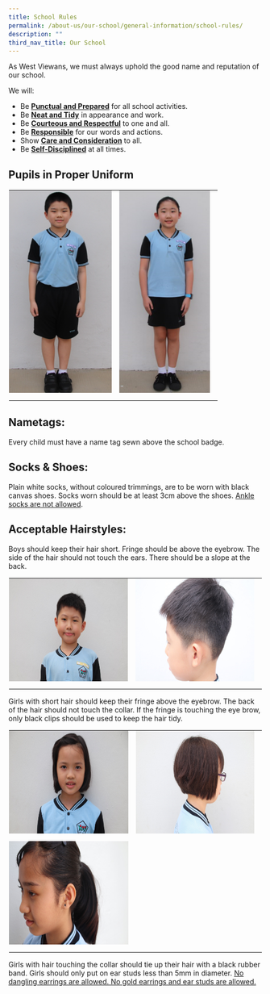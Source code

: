 ```yaml
---
title: School Rules
permalink: /about-us/our-school/general-information/school-rules/
description: ""
third_nav_title: Our School
---
```

As West Viewans, we must always uphold the good name and reputation of our school.

  

We will:

*   Be&nbsp;**<u>Punctual and Prepared</u>**&nbsp;for all school activities.
*   Be&nbsp;**<u>Neat and Tidy</u>**&nbsp;in appearance and work.
*   Be&nbsp;**<u>Courteous and Respectful</u>**&nbsp;to one and all.
*   Be&nbsp;**<u>Responsible</u>**&nbsp;for our words and actions.
*   Show&nbsp;**<u>Care and Consideration</u>**&nbsp;to all.
*   Be&nbsp;**<u>Self-Disciplined</u>**&nbsp;at all times.

Pupils in Proper Uniform
------------------------

<table style="margin: auto; outline: 0px; padding: 0px; border-collapse: collapse; clear: both; border: 1px solid transparent; table-layout: fixed;" class="ive_eobj_center ives_tab_kosong"><tbody style="margin: 0px; outline: 0px; padding: 0px;"><tr style="margin: 0px; outline: 0px; padding: 0px;"><td style="margin: 0px; outline: 0px; padding: 0px 15px 15px 0px; vertical-align: top;"><img style="margin: auto; outline: 0px; padding: 0px; border: none; max-width: 100%; clear: both; display: block; width: 204px; height: 401px;" class="ive_eobj_center" alt="Boy-Attire.png" src="/images/Boy-Attire.png"></td><td style="margin: 0px; outline: 0px; padding: 0px 15px 15px 0px; vertical-align: top;"><img style="margin: auto; outline: 0px; padding: 0px; border: none; max-width: 100%; clear: both; display: block; width: 180px; height: 401px;" class="ive_eobj_center" alt="Girl-Attire.png" src="/images/Girl-Attire.png"></td></tr></tbody></table>

Nametags:
---------

Every child must have a name tag sewn above the school badge.

Socks &amp; Shoes:
--------------

Plain white socks, without coloured trimmings, are to be worn with black canvas shoes. Socks worn should be at least 3cm above the shoes.&nbsp;<u>Ankle socks are not allowed</u>.

Acceptable Hairstyles:
----------------------

Boys should keep their hair short. Fringe should be above the eyebrow. The side of the hair should not touch the ears. There should be a slope at the back.

  

<table style="margin: auto; outline: 0px; padding: 0px; border-collapse: collapse; clear: both; border: 1px solid transparent; table-layout: fixed;" class="ive_eobj_center ives_tab_kosong"><tbody style="margin: 0px; outline: 0px; padding: 0px;"><tr style="margin: 0px; outline: 0px; padding: 0px;"><td style="margin: 0px; outline: 0px; padding: 0px 15px 15px 0px; vertical-align: top;"><img style="margin: auto; outline: 0px; padding: 0px; border: none; max-width: 100%; clear: both; display: block; width: 307px; height: 204px;" class="ive_eobj_center" alt="Boy-Hairstyle (front).jpg" width="100%" src="/images/Boy-Hairstyle%20(front).jpeg"></td><td style="margin: 0px; outline: 0px; padding: 0px 15px 15px 0px; vertical-align: top;"><img style="margin: auto; outline: 0px; padding: 0px; border: none; max-width: 100%; clear: both; display: block; width: 308px; height: 204px;" class="ive_eobj_center" alt="Boy-Hairstyle (side).jpg" width="100%" src="/images/Boy-Hairstyle%20(side).jpeg"></td></tr></tbody></table>

  

Girls with short hair should keep their fringe above the eyebrow. The back of the hair should not touch the collar. If the fringe is touching the eye brow, only black clips should be used to keep the hair tidy.

  

<table style="margin: auto; outline: 0px; padding: 0px; border-collapse: collapse; clear: both; border: 1px solid transparent; table-layout: fixed;" class="ive_eobj_center ives_tab_kosong"><tbody style="margin: 0px; outline: 0px; padding: 0px;"><tr style="margin: 0px; outline: 0px; padding: 0px;"><td style="margin: 0px; outline: 0px; padding: 0px 15px 15px 0px; vertical-align: top;"><img style="margin: auto; outline: 0px; padding: 0px; border: none; max-width: 100%; clear: both; display: block; width: 308px; height: 204px;" class="ive_eobj_center" alt="Girl-Hairstyle (front).jpg" width="100%" src="/images/Girl-Hairstyle%20(front).jpeg"></td><td style="margin: 0px; outline: 0px; padding: 0px 15px 15px 0px; vertical-align: top;"><img style="margin: auto; outline: 0px; padding: 0px; border: none; max-width: 100%; clear: both; display: block; width: 306px; height: 204px;" class="ive_eobj_center" alt="Girl-Hairstyle (side).jpg" width="100%" src="/images/Girl-Hairstyle%20(side).jpeg"></td></tr><tr style="margin: 0px; outline: 0px; padding: 0px;"><td style="margin: 0px; outline: 0px; padding: 0px 15px 15px 0px; vertical-align: top;"><img style="margin: auto; outline: 0px; padding: 0px; border: none; max-width: 100%; clear: both; display: block; width: 308px; height: 205px;" class="ive_eobj_center" alt="Girl-Put on right earing(side).jpg" width="100%" src="/images/Girl-Put%20on%20right%20earing(side).jpeg"></td><td style="margin: 0px; outline: 0px; padding: 0px 15px 15px 0px; vertical-align: top;"></td></tr></tbody></table>

  

Girls with hair touching the collar should tie up their hair with a black rubber band. Girls should only put on ear studs less than 5mm in diameter. <u>No dangling earrings are allowed.&nbsp;No gold earrings and ear studs are allowed.</u>